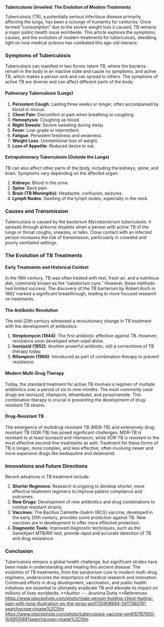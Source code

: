 **Tuberculosis Unveiled: The Evolution of Modern Treatments**

Tuberculosis (TB), a potentially serious infectious disease primarily affecting the lungs, has been a scourge of humanity for centuries. Once termed “consumption” due to the severe weight loss it caused, TB remains a major public health issue worldwide. This article explores the symptoms, causes, and the evolution of modern treatments for tuberculosis, shedding light on how medical science has combated this age-old menace.

### Symptoms of Tuberculosis

Tuberculosis can manifest in two forms: latent TB, where the bacteria remain in the body in an inactive state and cause no symptoms, and active TB, which makes a person sick and can spread to others. The symptoms of active TB are diverse and can affect different parts of the body:

#### Pulmonary Tuberculosis (Lungs)
1. **Persistent Cough**: Lasting three weeks or longer, often accompanied by blood or mucus.
2. **Chest Pain**: Discomfort or pain when breathing or coughing.
3. **Hemoptysis**: Coughing up blood.
4. **Night Sweats**: Severe sweating during sleep.
5. **Fever**: Low-grade or intermittent.
6. **Fatigue**: Persistent tiredness and weakness.
7. **Weight Loss**: Unintentional loss of weight.
8. **Loss of Appetite**: Reduced desire to eat.

#### Extrapulmonary Tuberculosis (Outside the Lungs)
TB can also affect other parts of the body, including the kidneys, spine, and brain. Symptoms vary depending on the affected organ:

1. **Kidneys**: Blood in the urine.
2. **Spine**: Back pain.
3. **Brain (TB Meningitis)**: Headache, confusion, seizures.
4. **Lymph Nodes**: Swelling of the lymph nodes, especially in the neck.

### Causes and Transmission

Tuberculosis is caused by the bacterium *Mycobacterium tuberculosis*. It spreads through airborne droplets when a person with active TB of the lungs or throat coughs, sneezes, or talks. Close contact with an infected person increases the risk of transmission, particularly in crowded and poorly ventilated settings.

### The Evolution of TB Treatments

#### Early Treatments and Historical Context

In the 19th century, TB was often treated with rest, fresh air, and a nutritious diet, commonly known as the “sanatorium cure.” However, these methods had limited success. The discovery of the TB bacterium by Robert Koch in 1882 marked a significant breakthrough, leading to more focused research on treatments.

#### The Antibiotic Revolution

The mid-20th century witnessed a revolutionary change in TB treatment with the development of antibiotics:

1. **Streptomycin (1944)**: The first antibiotic effective against TB. However, resistance soon developed when used alone.
2. **Isoniazid (1952)**: Another powerful antibiotic, still a cornerstone of TB therapy today.
3. **Rifampicin (1966)**: Introduced as part of combination therapy to prevent resistance.

#### Modern Multi-Drug Therapy

Today, the standard treatment for active TB involves a regimen of multiple antibiotics over a period of six to nine months. The most commonly used drugs are isoniazid, rifampicin, ethambutol, and pyrazinamide. This combination therapy is crucial in preventing the development of drug-resistant TB strains.

#### Drug-Resistant TB

The emergence of multidrug-resistant TB (MDR-TB) and extensively drug-resistant TB (XDR-TB) has posed significant challenges. MDR-TB is resistant to at least isoniazid and rifampicin, while XDR-TB is resistant to the most effective second-line treatments as well. Treatment for these forms of TB is longer, more complex, and less effective, often involving newer and more expensive drugs like bedaquiline and delamanid.

### Innovations and Future Directions

Recent advances in TB treatment include:

1. **Shorter Regimens**: Research is ongoing to develop shorter, more effective treatment regimens to improve patient compliance and outcomes.
2. **New Drugs**: Development of new antibiotics and drug combinations to combat resistant strains.
3. **Vaccines**: The Bacillus Calmette-Guérin (BCG) vaccine, developed in the early 20th century, provides some protection against TB. New vaccines are in development to offer more effective protection.
4. **Diagnostic Tools**: Improved diagnostic techniques, such as the GeneXpert MTB/RIF test, provide rapid and accurate detection of TB and drug resistance.

### Conclusion

Tuberculosis remains a global health challenge, but significant strides have been made in understanding and treating this ancient disease. The evolution of TB treatments, from the sanatorium cure to modern multi-drug regimens, underscores the importance of medical research and innovation. Continued efforts in drug development, vaccination, and public health initiatives are essential to ultimately eradicate TB and alleviate its impact on millions of lives worldwide.
**Author --- Arunima Dutta
**References
https://www.istockphoto.com/photo/male-person-holding-chest-feeling-pain-with-lung-illustration-on-the-torso-gm1730908694-541738078?searchscope=image%2Cfilm
https://www.istockphoto.com/photo/tuberculosis-vaccine-gm610787000-104951069?searchscope=image%2Cfilm
